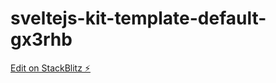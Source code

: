 # sveltejs-kit-template-default-gx3rhb

[Edit on StackBlitz ⚡️](https://stackblitz.com/edit/sveltejs-kit-template-default-gx3rhb)
